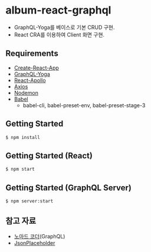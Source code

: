 # album-react-graphql
- GraphQL-Yoga를 베이스로 기본 CRUD 구현.
- React CRA를 이용하여 Client 화면 구현.

## Requirements
- [Create-React-App](https://create-react-app.dev/)
- [GraphQL-Yoga](https://github.com/prisma/graphql-yoga)
- [React-Apollo](https://github.com/apollographql/react-apollo)
- [Axios](https://github.com/axios/axios)
- [Nodemon](https://www.npmjs.com/package/nodemon)
- [Babel](https://babeljs.io/)
  - babel-cli, babel-preset-env, babel-preset-stage-3 
  
## Getting Started
```sh
$ npm install
```
## Getting Started (React)
```sh
$ npm start
```
## Getting Started (GraphQL Server)
```sh
$ npm server:start
```

## 참고 자료
- [노마드 코더](https://www.youtube.com/channel/UCUpJs89fSBXNolQGOYKn0YQ)(GraphQL)
- [JsonPlaceholder](https://jsonplaceholder.typicode.com/)
